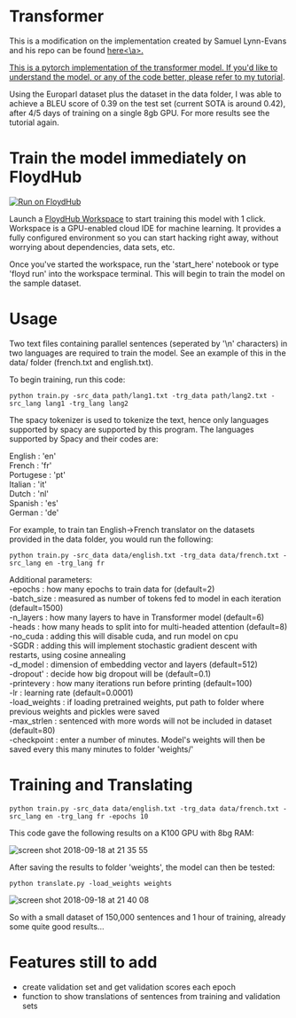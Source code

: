 # Transformer
This is a modification on the implementation created by Samuel Lynn-Evans and his repo can be found <a href=https://github.com/SamLynnEvans/Transformer>here<\a>.
  

This is a pytorch implementation of the transformer model. If you'd like to understand the model, or any of the code better, please refer to <a href=https://towardsdatascience.com/how-to-code-the-transformer-in-pytorch-24db27c8f9ec>my tutorial</a>.

Using the Europarl dataset plus the dataset in the data folder, I was able to achieve a BLEU score of 0.39 on the test set (current SOTA is around 0.42), after 4/5 days of training on a single 8gb GPU. For more results see the tutorial again.

# Train the model immediately on FloydHub

[![Run on FloydHub](https://static.floydhub.com/button/button-small.svg)](https://floydhub.com/run)

Launch a [FloydHub Workspace](https://www.floydhub.com/product/build) to start training this model with 1 click. Workspace is a GPU-enabled cloud IDE for machine learning. It provides a fully configured environment so you can start hacking right away, without worrying about dependencies, data sets, etc.

Once you've started the workspace, run the 'start_here' notebook or type 'floyd run' into the workspace terminal. This will begin to train the model on the sample dataset.

# Usage

Two text files containing parallel sentences (seperated by '\n' characters) in two languages are required to train the model. See an example of this in the data/ folder (french.txt and english.txt).

To begin training, run this code:
```
python train.py -src_data path/lang1.txt -trg_data path/lang2.txt -src_lang lang1 -trg_lang lang2
```
The spacy tokenizer is used to tokenize the text, hence only languages supported by spacy are supported by this program. The languages supported by Spacy and their codes are:

English : 'en'<br />
French : 'fr'<br />
Portugese : 'pt'<br />
Italian : 'it'<br />
Dutch : 'nl'<br />
Spanish : 'es'<br />
German : 'de'<br />

For example, to train tan English->French translator on the datasets provided in the data folder, you would run the following:
```
python train.py -src_data data/english.txt -trg_data data/french.txt -src_lang en -trg_lang fr
```
Additional parameters:<br />
-epochs : how many epochs to train data for (default=2)<br />
-batch_size : measured as number of tokens fed to model in each iteration (default=1500)<br />
-n_layers : how many layers to have in Transformer model (default=6)<br />
-heads : how many heads to split into for multi-headed attention (default=8)<br />
-no_cuda : adding this will disable cuda, and run model on cpu<br />
-SGDR : adding this will implement stochastic gradient descent with restarts, using cosine annealing<br />
-d_model : dimension of embedding vector and layers (default=512)<br />
-dropout' : decide how big dropout will be (default=0.1)<br />
-printevery : how many iterations run before printing (default=100)<br />
-lr : learning rate (default=0.0001)<br />
-load_weights : if loading pretrained weights, put path to folder where previous weights and pickles were saved <br />
-max_strlen : sentenced with more words will not be included in dataset (default=80)<br />
-checkpoint : enter a number of minutes. Model's weights will then be saved every this many minutes to folder 'weights/'<br />
# Training and Translating

```
python train.py -src_data data/english.txt -trg_data data/french.txt -src_lang en -trg_lang fr -epochs 10
```
This code gave the following results on a K100 GPU with 8bg RAM:

![screen shot 2018-09-18 at 21 35 55](https://user-images.githubusercontent.com/28839356/45754258-1656fc00-bc13-11e8-9506-5ace6fb6b79c.png)

After saving the results to folder 'weights', the model can then be tested:
```
python translate.py -load_weights weights
```

![screen shot 2018-09-18 at 21 40 08](https://user-images.githubusercontent.com/28839356/45754259-18b95600-bc13-11e8-86c7-a07fe18b1ecc.png)

So with a small dataset of 150,000 sentences and 1 hour of training, already some quite good results...

# Features still to add

- create validation set and get validation scores each epoch
- function to show translations of sentences from training and validation sets
